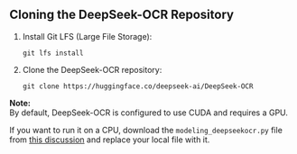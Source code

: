 ## Cloning the DeepSeek-OCR Repository

1. Install Git LFS (Large File Storage):
   ```
   git lfs install
   ```

2. Clone the DeepSeek-OCR repository:
   ```
   git clone https://huggingface.co/deepseek-ai/DeepSeek-OCR
   ```

**Note:**  
By default, DeepSeek-OCR is configured to use CUDA and requires a GPU.

If you want to run it on a CPU, download the `modeling_deepseekocr.py` file from [this discussion](https://huggingface.co/deepseek-ai/DeepSeek-OCR/discussions/21/files#d2h-465181) and replace your local file with it.